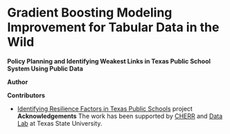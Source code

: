 # Gradient Boosting Modeling Improvement for Tabular Data in the Wild
**Policy Planning and Identifying Weakest Links in Texas Public School System Using Public Data**

**Author**

__Contributors__

* [Identifying Resilience Factors in Texas Public Schools](2022Fall-CHERR-Poster.pdf) project
**Acknowledgements** The work has been supported by [CHERR](https://www.cherr.txst.edu/) and [Data Lab](DataLab12.github.io) at Texas State University. 
